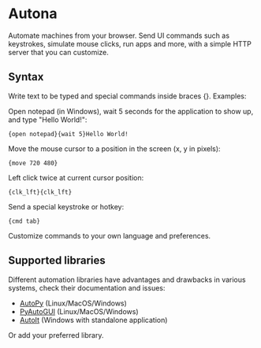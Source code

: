 # Autona
Automate machines from your browser. Send UI commands such as keystrokes, simulate mouse clicks, run apps and more, with a simple HTTP server that you can customize.

## Syntax
Write text to be typed and special commands inside braces {}. Examples:

Open notepad (in Windows), wait 5 seconds for the application to show up, and type "Hello World!":
```
{open notepad}{wait 5}Hello World!
```

Move the mouse cursor to a position in the screen (x, y in pixels):
```
{move 720 480}
```

Left click twice at current cursor position:
```
{clk_lft}{clk_lft}
```

Send a special keystroke or hotkey:
```
{cmd tab}
```

Customize commands to your own language and preferences.

## Supported libraries
Different automation libraries have advantages and drawbacks in various systems, check their documentation and issues:

* [AutoPy](https://github.com/autopilot-rs/autopy#installation) (Linux/MacOS/Windows)
* [PyAutoGUI](https://github.com/asweigart/pyautogui) (Linux/MacOS/Windows)
* [AutoIt](https://www.autoitscript.com/site/autoit/downloads/) (Windows with standalone application)

Or add your preferred library.